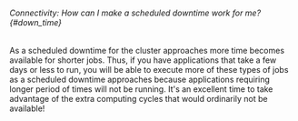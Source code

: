 
###### Connectivity: How can I make a scheduled downtime work for me?{#down_time}

As a scheduled downtime for the cluster approaches more time
becomes available for shorter jobs. Thus, if you have applications that
take a few days or less to run, you will be able to execute more of
these types of jobs as a scheduled downtime approaches because
applications requiring longer period of times will not be running. It's
an excellent time to take advantage of the extra computing cycles that
would ordinarily not be available! 
